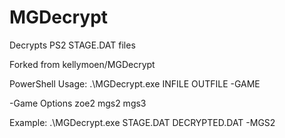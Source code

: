 # MGDecrypt
Decrypts PS2 STAGE.DAT files

Forked from kellymoen/MGDecrypt

PowerShell Usage:
.\MGDecrypt.exe INFILE OUTFILE -GAME

-Game Options
zoe2
mgs2
mgs3

Example:
.\MGDecrypt.exe STAGE.DAT DECRYPTED.DAT -MGS2
